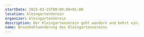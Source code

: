 ```yaml
---
startDate: 2025-02-15T00:00:00+01:00
location: kleingartenVerein
organizer: kleingartenVerein
description: Der Kleingartenverein geht wandern und kehrt ein.
name: Braunkohlwanderung des Kleingartenvereins
---
```

